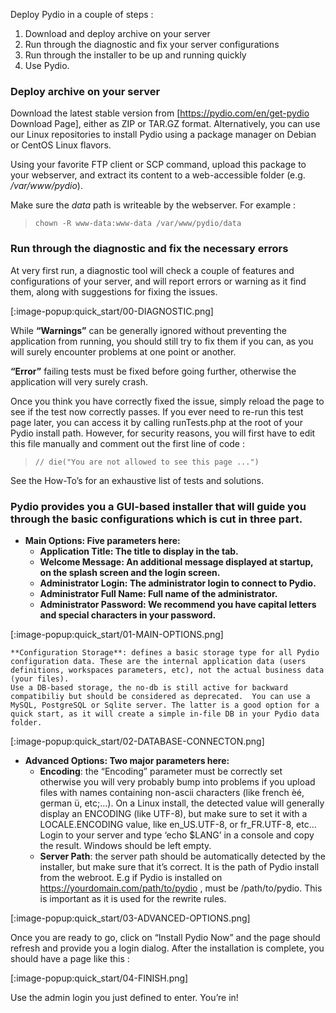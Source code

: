 Deploy Pydio in a couple of steps :

1. Download and deploy archive on your server
2. Run through the diagnostic and fix your server configurations
3. Run through the installer to be up and running quickly
4. Use Pydio.

### Deploy archive on your server

Download the latest stable version from [https://pydio.com/en/get-pydio Download Page], either as ZIP or TAR.GZ format. Alternatively, you can use our Linux repositories to install Pydio using a package manager on Debian or CentOS Linux flavors.

Using your favorite FTP client or SCP command, upload this package to your webserver, and extract its content to a web-accessible folder (e.g. */var/www/pydio*).

Make sure the *data* path is writeable by the webserver. For example :

> `chown -R www-data:www-data /var/www/pydio/data`

### Run through the diagnostic and fix the necessary errors

At very first run, a diagnostic tool will check a couple of features and configurations of your server, and will report errors or warning as it find them, along with suggestions for fixing the issues.

[:image-popup:quick_start/00-DIAGNOSTIC.png]

While **“Warnings”** can be generally ignored without preventing the application from running, you should still try to fix them if you can, as you will surely encounter problems at one point or another.

**“Error”** failing tests must be fixed before going further, otherwise the application will very surely crash.

Once you think you have correctly fixed the issue, simply reload the page to see if the test now correctly passes. If you ever need to re-run this test page later, you can access it by calling runTests.php at the root of your Pydio install path. However, for security reasons, you will first have to edit this file manually and comment out the first line of code :

> `// die("You are not allowed to see this page ...")`

See the How-To’s for an exhaustive list of tests and solutions.

### Pydio provides you a GUI-based installer that will guide you through the basic configurations which is cut in three part.

- **Main Options: Five parameters here:**
    + **Application Title: The title to display in the tab.**
    + **Welcome Message: An additional message displayed at startup, on the splash screen and the login screen.**
    + **Administrator Login: The administrator login to connect to Pydio.**
    + **Administrator Full Name: Full name of the administrator.**
    + **Administrator Password: We recommend you have capital letters and special characters in your password.**

[:image-popup:quick_start/01-MAIN-OPTIONS.png]

    **Configuration Storage**: defines a basic storage type for all Pydio configuration data. These are the internal application data (users definitions, workspaces parameters, etc), not the actual business data (your files).
    Use a DB-based storage, the no-db is still active for backward compatibiliy but should be considered as deprecated.  You can use a MySQL, PostgreSQL or Sqlite server. The latter is a good option for a quick start, as it will create a simple in-file DB in your Pydio data folder.

[:image-popup:quick_start/02-DATABASE-CONNECTON.png]

- **Advanced Options: Two major parameters here:**
    + **Encoding**: the “Encoding” parameter must be correctly set otherwise you will very probably bump into problems if you upload files with names containing non-ascii characters (like french èé, german ü, etc;…).
    On a Linux install, the detected value will generally display an ENCODING (like UTF-8), but make sure to set it with a LOCALE.ENCODING value, like en_US.UTF-8, or fr_FR.UTF-8, etc… Login to your server and type ‘echo $LANG’ in a console and copy the result.
    Windows should be left empty.
    + **Server Path**: the server path should be automatically detected by the installer, but make sure that it’s correct. It is the path of Pydio install from the webroot. E.g if Pydio is installed on https://yourdomain.com/path/to/pydio , must be /path/to/pydio. This is important as it is used for the rewrite rules.

[:image-popup:quick_start/03-ADVANCED-OPTIONS.png]

Once you are ready to go, click on “Install Pydio Now” and the page should refresh and provide you a login dialog.
After the installation is complete, you should have a page like this :

[:image-popup:quick_start/04-FINISH.png]

Use the admin login you just defined to enter. You’re in!